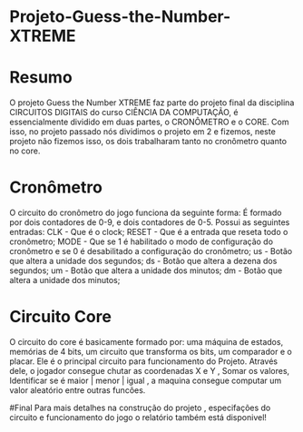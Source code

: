 # Projeto-Guess-the-Number-XTREME

# Resumo
O projeto Guess the Number XTREME faz parte do projeto final da disciplina CIRCUITOS DIGITAIS do curso CIÊNCIA DA COMPUTAÇÃO, é essencialmente dividido em duas partes, o CRONÔMETRO e o CORE.
Com isso, no projeto passado nós dividimos o projeto em 2 e fizemos, neste projeto não fizemos isso, os dois trabalharam tanto no cronômetro quanto no core.

# Cronômetro 
O circuito do cronômetro do jogo funciona da seguinte forma:
É formado por dois contadores de 0-9, e dois contadores de 0-5.
Possui as seguintes entradas:
CLK - Que é o clock;
RESET - Que é a entrada que reseta todo o cronômetro;
MODE - Que se 1 é habilitado o modo de configuração do cronômetro e se 0 é desabilitado a configuração do cronômetro;
us - Botão que altera a unidade dos segundos;
ds - Botão que altera a dezena dos segundos;
um - Botão que altera a unidade dos minutos;
dm - Botão que altera a unidade dos minutos;

# Circuito Core
O circuito do core é basicamente formado por: uma máquina de estados, memórias de 4 bits, um circuito que transforma os bits, um comparador e o placar.
Ele é o principal circuito para funcionamento do Projeto. Através dele, o jogador consegue chutar as coordenadas X e Y , Somar os valores, Identificar se é maior | menor | igual , a maquina consegue computar um valor aleatório entre outras funcões.

#Final
Para mais detalhes na construção do projeto , especifações do circuito e funcionamento do jogo o relatório também está disponivel!
